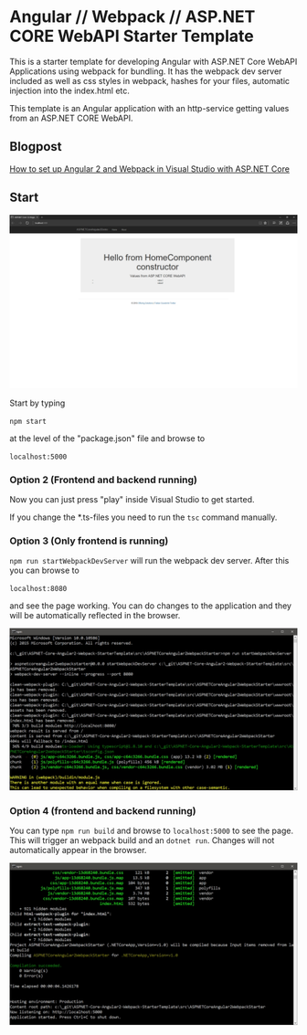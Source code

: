 # Angular // Webpack // ASP.NET CORE WebAPI Starter Template

This is a starter template for developing Angular with ASP.NET Core WebAPI Applications using webpack for bundling. It has the webpack dev server included as well as css styles in webpack, hashes for your files, automatic injection into the index.html etc.

This template is an Angular application with an http-service getting values from an ASP.NET CORE WebAPI.

## Blogpost

[How to set up Angular 2 and Webpack in Visual Studio with ASP.NET Core](http://offering.solutions/articles/asp-net/how-to-set-up-angular-2-and-webpack-in-visual-studio-with-asp-net-core/)

## Start

![alt text](_gitAssets/f09e144a-a5fe-4025-9d79-e939a58ea792.jpg "Screenshot")

Start by typing

`npm start`

at the level of the "package.json" file and browse to 

`localhost:5000`

### Option 2 (Frontend and backend running)

Now you can just press "play" inside Visual Studio to get started.

If you change the *.ts-files you need to run the `tsc` command manually.

### Option 3 (Only frontend is running)

`npm run startWebpackDevServer` will run the webpack dev server. After this you can browse to 

`localhost:8080`

and see the page working. You can do changes to the application and they will be automatically reflected in the browser.

![alt text](_gitAssets/9f561485-c6e6-44cc-acde-03eb29822a1b.jpg "Screenshot")

### Option 4 (frontend and backend running)

You can type `npm run build` and browse to `localhost:5000` to see the page. This will trigger an webpack build and an `dotnet run`. Changes will not automatically appear in the browser.

![alt text](_gitAssets/e86cea01-b880-4eae-9a81-df6af6180ca2.jpg "Screenshot")




